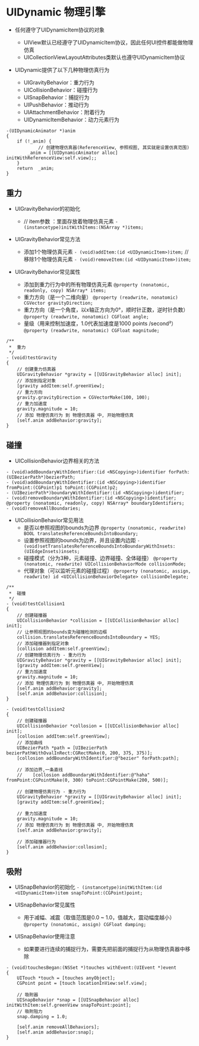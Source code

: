 # UIDynamic 物理引擎

- 任何遵守了UIDynamicItem协议的对象
    - UIView默认已经遵守了UIDynamicItem协议，因此任何UI控件都能做物理仿真
    - UICollectionViewLayoutAttributes类默认也遵守UIDynamicItem协议

- UIDynamic提供了以下几种物理仿真行为
    - UIGravityBehavior：重力行为
    - UICollisionBehavior：碰撞行为
    - UISnapBehavior：捕捉行为
    - UIPushBehavior：推动行为
    - UIAttachmentBehavior：附着行为
    - UIDynamicItemBehavior：动力元素行为


```objc
-(UIDynamicAnimator *)anim
{
    if (!_anim) {
            // 创建物理仿真器(ReferenceView, 参照视图, 其实就是设置仿真范围)
        _anim = [[UIDynamicAnimator alloc] initWithReferenceView:self.view];;
    }
    return  _anim;
}
```

## 重力

- UIGravityBehavior的初始化
    - // item参数 ：里面存放着物理仿真元素
    `- (instancetype)initWithItems:(NSArray *)items;`

- UIGravityBehavior常见方法
    - 添加1个物理仿真元素
    `- (void)addItem:(id <UIDynamicItem>)item;`
    // 移除1个物理仿真元素
    `- (void)removeItem:(id <UIDynamicItem>)item;`
- UIGravityBehavior常见属性
    - 添加到重力行为中的所有物理仿真元素
    `@property (nonatomic, readonly, copy) NSArray* items;`
    - 重力方向（是一个二维向量）
    `@property (readwrite, nonatomic) CGVector gravityDirection;`
    - 重力方向（是一个角度，以x轴正方向为0°，顺时针正数，逆时针负数）
    `@property (readwrite, nonatomic) CGFloat angle;`
    - 量级（用来控制加速度，1.0代表加速度是1000 points /second²）
    `@property (readwrite, nonatomic) CGFloat magnitude;`

```objc
/**
 *	重力
 */
- (void)testGravity
{
    // 创建重力仿真器
    UIGravityBehavior *gravity = [[UIGravityBehavior alloc] init];
    // 添加到指定对象
    [gravity addItem:self.greenView];
    // 重力方向
    gravity.gravityDirection = CGVectorMake(100, 100);
    // 重力加速度
    gravity.magnitude = 10;
    // 添加 物理仿真行为 到 物理仿真器 中, 开始物理仿真
    [self.anim addBehavior:gravity];
}
```
## 碰撞

- UICollisionBehavior边界相关的方法

```objc
- (void)addBoundaryWithIdentifier:(id <NSCopying>)identifier forPath:(UIBezierPath*)bezierPath;
- (void)addBoundaryWithIdentifier:(id <NSCopying>)identifier fromPoint:(CGPoint)p1 toPoint:(CGPoint)p2;
- (UIBezierPath*)boundaryWithIdentifier:(id <NSCopying>)identifier;
- (void)removeBoundaryWithIdentifier:(id <NSCopying>)identifier;
@property (nonatomic, readonly, copy) NSArray* boundaryIdentifiers;
- (void)removeAllBoundaries;
```
- UICollisionBehavior常见用法
    - 是否以参照视图的bounds为边界
    `@property (nonatomic, readwrite) BOOL translatesReferenceBoundsIntoBoundary;`
    - 设置参照视图的bounds为边界，并且设置内边距
    `- (void)setTranslatesReferenceBoundsIntoBoundaryWithInsets:(UIEdgeInsets)insets;`
    - 碰撞模式（分为3种，元素碰撞、边界碰撞、全体碰撞）
    `@property (nonatomic, readwrite) UICollisionBehaviorMode collisionMode;`
    - 代理对象（可以监听元素的碰撞过程）
    `@property (nonatomic, assign, readwrite) id <UICollisionBehaviorDelegate> collisionDelegate;`

```objc
/**
 *	碰撞
 */
- (void)testCollision1
{
    // 创建碰撞器
    UICollisionBehavior *collision = [[UICollisionBehavior alloc] init];
    // 让参照视图的bounds变为碰撞检测的边框
    collision.translatesReferenceBoundsIntoBoundary = YES;
    // 添加碰撞器到指定对象
    [collision addItem:self.greenView];
    // 创建物理仿真行为 - 重力行为
    UIGravityBehavior *gravity = [[UIGravityBehavior alloc] init];
    [gravity addItem:self.greenView];
    // 重力加速度
    gravity.magnitude = 10;
    // 添加 物理仿真行为 到 物理仿真器 中, 开始物理仿真
    [self.anim addBehavior:gravity];
    [self.anim addBehavior:collision];
}

- (void)testCollision2
{
    // 创建碰撞器
    UICollisionBehavior *collosion = [[UICollisionBehavior alloc] init];
    [collosion addItem:self.greenView];
    // 添加曲线
    UIBezierPath *path = [UIBezierPath bezierPathWithOvalInRect:CGRectMake(0, 200, 375, 375)];
    [collosion addBoundaryWithIdentifier:@"bezier" forPath:path];

    // 添加边界,一条直线
    //    [collosion addBoundaryWithIdentifier:@"haha" fromPoint:CGPointMake(0, 300) toPoint:CGPointMake(200, 500)];

    // 创建物理仿真行为 - 重力行为
    UIGravityBehavior *gravity = [[UIGravityBehavior alloc] init];
    [gravity addItem:self.greenView];

    // 重力加速度
    gravity.magnitude = 10;
    // 添加 物理仿真行为 到 物理仿真器 中, 开始物理仿真
    [self.anim addBehavior:gravity];

    // 添加碰撞器行为
    [self.anim addBehavior:collosion];
}
```

## 吸附

- UISnapBehavior的初始化
    `- (instancetype)initWithItem:(id <UIDynamicItem>)item snapToPoint:(CGPoint)point;`

- UISnapBehavior常见属性
    - 用于减幅、减震（取值范围是0.0 ~ 1.0，值越大，震动幅度越小）
    `@property (nonatomic, assign) CGFloat damping;`
- UISnapBehavior使用注意
    - 如果要进行连续的捕捉行为，需要先把前面的捕捉行为从物理仿真器中移除

```objc
- (void)touchesBegan:(NSSet *)touches withEvent:(UIEvent *)event
{
    UITouch *touch = [touches anyObject];
    CGPoint point = [touch locationInView:self.view];

    // 吸附器
    UISnapBehavior *snap = [[UISnapBehavior alloc] initWithItem:self.greenView snapToPoint:point];
    // 吸附阻力
    snap.damping = 1.0;

    [self.anim removeAllBehaviors];
    [self.anim addBehavior:snap];
}
```

